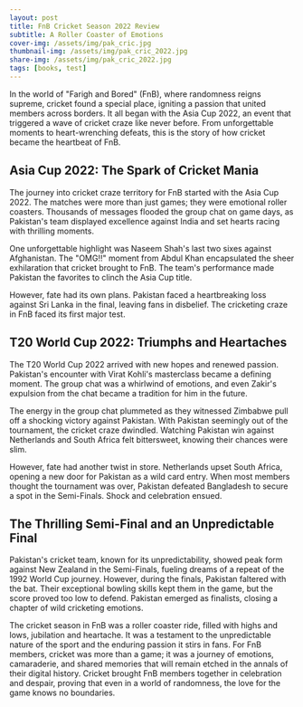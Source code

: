 ```yaml
---
layout: post
title: FnB Cricket Season 2022 Review
subtitle: A Roller Coaster of Emotions
cover-img: /assets/img/pak_cric.jpg
thumbnail-img: /assets/img/pak_cric_2022.jpg
share-img: /assets/img/pak_cric_2022.jpg
tags: [books, test]
---
```



In the world of "Farigh and Bored" (FnB), where randomness reigns supreme, cricket found a special place, igniting a passion that united members across borders. It all began with the Asia Cup 2022, an event that triggered a wave of cricket craze like never before. From unforgettable moments to heart-wrenching defeats, this is the story of how cricket became the heartbeat of FnB.

## Asia Cup 2022: The Spark of Cricket Mania 
The journey into cricket craze territory for FnB started with the Asia Cup 2022. The matches were more than just games; they were emotional roller coasters. Thousands of messages flooded the group chat on game days, as Pakistan's team displayed excellence against India and set hearts racing with thrilling moments.

One unforgettable highlight was Naseem Shah's last two sixes against Afghanistan. The "OMG!!" moment from Abdul Khan encapsulated the sheer exhilaration that cricket brought to FnB. The team's performance made Pakistan the favorites to clinch the Asia Cup title.

However, fate had its own plans. Pakistan faced a heartbreaking loss against Sri Lanka in the final, leaving fans in disbelief. The cricketing craze in FnB faced its first major test.

## T20 World Cup 2022: Triumphs and Heartaches
The T20 World Cup 2022 arrived with new hopes and renewed passion. Pakistan's encounter with Virat Kohli's masterclass became a defining moment. The group chat was a whirlwind of emotions, and even Zakir's expulsion from the chat became a tradition for him in the future.

The energy in the group chat plummeted as they witnessed Zimbabwe pull off a shocking victory against Pakistan. With Pakistan seemingly out of the tournament, the cricket craze dwindled. Watching Pakistan win against Netherlands and South Africa felt bittersweet, knowing their chances were slim.

However, fate had another twist in store. Netherlands upset South Africa, opening a new door for Pakistan as a wild card entry. When most members thought the tournament was over, Pakistan defeated Bangladesh to secure a spot in the Semi-Finals. Shock and celebration ensued.

## The Thrilling Semi-Final and an Unpredictable Final
Pakistan's cricket team, known for its unpredictability, showed peak form against New Zealand in the Semi-Finals, fueling dreams of a repeat of the 1992 World Cup journey. However, during the finals, Pakistan faltered with the bat. Their exceptional bowling skills kept them in the game, but the score proved too low to defend. Pakistan emerged as finalists, closing a chapter of wild cricketing emotions.

The cricket season in FnB was a roller coaster ride, filled with highs and lows, jubilation and heartache. It was a testament to the unpredictable nature of the sport and the enduring passion it stirs in fans. For FnB members, cricket was more than a game; it was a journey of emotions, camaraderie, and shared memories that will remain etched in the annals of their digital history. Cricket brought FnB members together in celebration and despair, proving that even in a world of randomness, the love for the game knows no boundaries.
